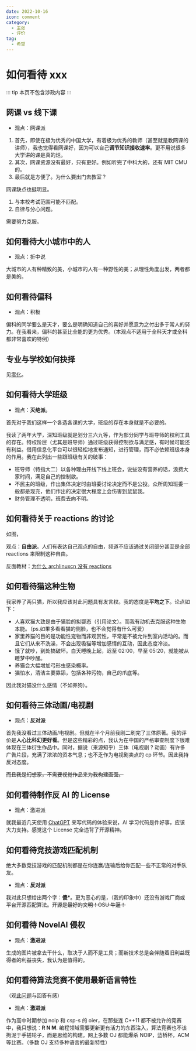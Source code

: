 ```yaml
---
date: 2022-10-16
icon: comment
category:
  - 主张
  - 评价
tag:
  - 希望
---
```


# 如何看待 xxx

::: tip
本页不包含涉政内容
:::

## 网课 vs 线下课

- 观点：网课派

1. 首先，即使在极为优秀的中国大学，有着极为优秀的教师（甚至就是教网课的讲师），我也觉得看网课好，因为可以自己**调节知识接收速率**。更不用说很多大学讲的课是真的烂。
2. 其次，网课资源没有最好，只有更好。例如听完了中科大的，还有 MIT CMU 的。
3. 最后就是方便了。为什么要出门去教室？

网课缺点也挺明显。

1. 与本校考试范围可能不匹配。
2. 自律与分心问题。

需要努力克服。

<dated date="20231026"/>

## 如何看待大小城市中的人

- 观点：折中说

大城市的人有种精致的美，小城市的人有一种野性的美；从理性角度出发，两者都是美的。

## 如何看待偏科

- 观点：积极

偏科的同学要么是天才，要么是明确知道自己的喜好并愿意为之付出多于常人的努力。在我看来，偏科的甚至比全能的更为优秀。（本观点不适用于全科天才或全科都非常喜欢的特例）

<dated date="20230704"/>

## 专业与学校如何抉择

见[零化](./zero_fill.md#我这辈子就是被这-b-专业-学校给害了)。

<!-- - 观点：自由派

虽然我本人是专业为重，但我的评价还是因人而异的。主要得看你对不喜欢的课程的强行接受程度。之前**偏科**严重的，那肯定以**专业**优先，毕竟专业不对，全是不喜欢的课程，根本学不下去。如果对自己的接受能力有足够自信，那还是学校优先，争取去了以后转专业。

还有不要想着一些专业名字听着很接近，感觉差不多，就。。。

<dated date="20230630"/> -->

## 如何看待大学班级

- 观点：**灭绝派**。

首先对于我们这样一个各选各课的大学，班级的存在本身就是不必要的。

我读了两年大学，深知班级就是划分三六九等，作为部分同学与班导师的权利工具的存在。特权阶层（尤其是班导师）通过班级获得控制欲与满足感，有时候可能还有利益。借用信息化平台可以很轻松地发布通知，进行管理，而不必依赖班级本身的作用。我在此列出一些跟班级有关的破事：

- 班导师（特指大二）以各种理由开线下线上班会，说些没有营养的话，浪费大家时间，满足自己的控制欲。
- 不民主的班级，作出集体决定时由班委讨论决定而不是公投。众所周知班委一般都是现充，他们作出的决定很大程度上会伤害到鼠鼠我。
- 财务管理不透明，班费去向不明。

<dated date="20230306"/>

## 如何看待关于 reactions 的讨论

如图，

<ZoomedImg alt="shortcut" src="/images/gossip/consider/1.jpg" scale="40%" />

观点：**自由派**。人们有表达自己观点的自由，频道不应该通过关闭部分甚至是全部 reactions 来限制这种自由。

<dated date="20230219"/>

反面教材：[为什么 archlinuxcn 没有 reactions](https://t.me/archlinuxcn_group/3063323)

## 如何看待猫这种生物

我家养了两只猫，所以我应该对此问题具有发言权。我的态度是**平均之下**。论点如下：

- 人喜欢猫大致是由于猫脸的拟婴态（引用论文）。而我有动机去克服这种生物本能。（ps.如果多看看猫的侧脸，也不会觉得有什么可爱）
- 家里养猫的目的是功能性宠物而非观赏性，平常是不被允许到室内活动的。而且它们从来不洗澡，不会出现吸猫等增加感情的互动，因此态度冷淡。
- 饿了就吵，到处搞破坏。白天睡晚上起，迟至 02:00，早至 05:20，就能被从睡梦中吵醒。
- 养猫会大幅增加弓形虫感染概率。
- 猫怕水，清洁主要靠舔，包括各种污物，自己的爪底等。

因此我对猫没什么感情（不如养狗）。

<dated date="20230205"/>

## 如何看待三体动画/电视剧

- 观点：**反对派**

首先我没看过三体动画/电视剧。但就在半个月前我刚二刷完了三体原著。我的评价是**人心比科幻更好看**。但是这些精彩的点，我认为在中国的严格审查制度下很难体现在三体衍生作品中。同时，据说（来源知乎）三体（电视剧 ? 动画）有许多广告片段，充满了浓浓的资本气息；也不乏作为电视剧卖点的 cp 环节。因此我持反对态度。

~~而且我是幻想家，不需要视觉作品来为我构建画面。~~

<dated date="20230117"/>

## 如何看待制作反 AI 的 License

- 观点：激进派

就我最近几天使用 [ChatGPT](https://gpt.chatapi.art/) 来写代码的体验来说，AI 学习代码是件好事，应该大力支持。感觉这个 License 完全违背了开源精神。

<dated date="20221212"/>

## 如何看待竞技游戏匹配机制

绝大多数竞技游戏的匹配机制都是在你连赢/连输后给你匹配一些不正常的对手队友。

- 观点：**反对派**

我对此只想给出两个字：**傻\***。更为恶心的是，（我的印象中）还没有游戏厂商或平台开源匹配算法。~~开源是最好的文明！OSU 牛逼！~~

<dated date="20221016"/>

## 如何看待 NovelAI 侵权

- 观点：**激进派**

生成的图片被拿去干什么，取决于人而不是工具；而新技术总是会伴随着旧利益既得者的利益丧失，我认为是值得的。

<dated date="20221016"/>

## 如何看待算法竞赛不使用最新语言特性

（观[此问题](https://www.zhihu.com/question/30589288)与回答有感）

- 观点：**激进派**

作为高中时期参加 noip 和 csp-s 的 oier，在那些连 C++11 都不被允许的竞赛中，我只想说：**R N M**. 编程领域需要更新更有活力的东西注入，算法竞赛也不该拘泥于手搓轮子，而是思维的构建。网上多数 OJ 都能爆杀 NOIP，蓝桥杯，ACM 等比赛。（多数 OJ 支持多种语言的最新特性）

<dated date="20221016"/>
